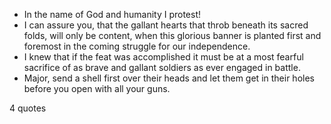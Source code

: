  - In the name of God and humanity I protest!
 - I can assure you, that the gallant hearts that throb beneath its sacred folds, will only be content, when this glorious banner is planted first and foremost in the coming struggle for our independence.
 - I knew that if the feat was accomplished it must be at a most fearful sacrifice of as brave and gallant soldiers as ever engaged in battle.
 - Major, send a shell first over their heads and let them get in their holes before you open with all your guns.

4 quotes